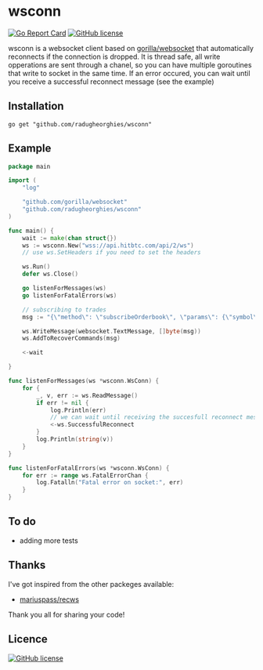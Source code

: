 # wsconn

[![Go Report Card](https://goreportcard.com/badge/github.com/radugheorghies/wsconn)](https://goreportcard.com/report/github.com/radugheorghies/wsconn)
[![GitHub license](https://img.shields.io/github/license/Naereen/StrapDown.js.svg)](https://github.com/Naereen/StrapDown.js/blob/master/LICENSE)

wsconn is a websocket client based on [gorilla/websocket](https://github.com/gorilla/websocket) that automatically reconnects if the connection is dropped. It is thread safe, all write opperations are sent through a chanel, so you can have multiple goroutines that write to socket in the same time. If an error occured, you can wait until you receive a successful reconnect message (see the example)

## Installation

    go get "github.com/radugheorghies/wsconn"

## Example

```go
package main

import (
	"log"

	"github.com/gorilla/websocket"
	"github.com/radugheorghies/wsconn"
)

func main() {
	wait := make(chan struct{})
	ws := wsconn.New("wss://api.hitbtc.com/api/2/ws")
	// use ws.SetHeaders if you need to set the headers

	ws.Run()
	defer ws.Close()

	go listenForMessages(ws)
	go listenForFatalErrors(ws)

	// subscribing to trades
	msg := "{\"method\": \"subscribeOrderbook\", \"params\": {\"symbol\": \"ETHBTC\"},\"id\": 123}"

	ws.WriteMessage(websocket.TextMessage, []byte(msg))
	ws.AddToRecoverCommands(msg)

	<-wait

}

func listenForMessages(ws *wsconn.WsConn) {
	for {
		_, v, err := ws.ReadMessage()
		if err != nil {
			log.Println(err)
			// we can wait until receiving the succesfull reconnect message
			<-ws.SuccessfulReconnect
		}
		log.Println(string(v))
	}
}

func listenForFatalErrors(ws *wsconn.WsConn) {
	for err := range ws.FatalErrorChan {
		log.Fatalln("Fatal error on socket:", err)
	}
}
```

## To do

* adding more tests

## Thanks

I've got inspired from the other packeges available:

* [mariuspass/recws](https://github.com/mariuspass/recws)

Thank you all for sharing your code!

## Licence

[![GitHub license](https://img.shields.io/github/license/Naereen/StrapDown.js.svg)](https://github.com/Naereen/StrapDown.js/blob/master/LICENSE)